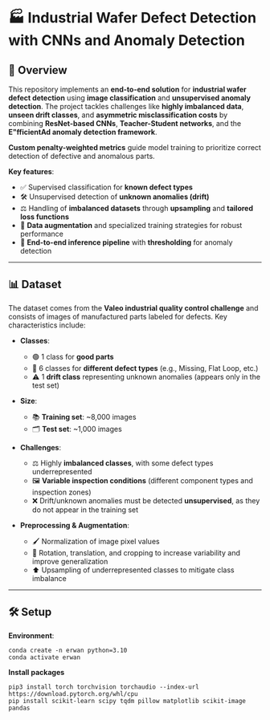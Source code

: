 # 🏭 Industrial Wafer Defect Detection with CNNs and Anomaly Detection

## 📌 Overview

This repository implements an **end-to-end solution** for **industrial wafer defect detection** using **image classification** and **unsupervised anomaly detection**. The project tackles challenges like **highly imbalanced data**, **unseen drift classes**, and **asymmetric misclassification costs** by combining **ResNet-based CNNs**, **Teacher-Student networks**, and the **E"fficientAd anomaly detection framework**. 

**Custom penalty-weighted metrics** guide model training to prioritize correct detection of defective and anomalous parts.

**Key features**:  
- ✅ Supervised classification for **known defect types**  
- 🛠️ Unsupervised detection of **unknown anomalies (drift)**  
- ⚖️ Handling of **imbalanced datasets** through **upsampling** and **tailored loss functions**  
- 🎨 **Data augmentation** and specialized training strategies for robust performance  
- 🚀 **End-to-end inference pipeline** with **thresholding** for anomaly detection

---

## 📊 Dataset

The dataset comes from the **Valeo industrial quality control challenge** and consists of images of manufactured parts labeled for defects. Key characteristics include:

- **Classes**:
  - 🟢 1 class for **good parts**  
  - 🔴 6 classes for **different defect types** (e.g., Missing, Flat Loop, etc.)  
  - ⚠️ 1 **drift class** representing unknown anomalies (appears only in the test set)

- **Size**:
  - 📚 **Training set**: ~8,000 images  
  - 🗂️ **Test set**: ~1,000 images

- **Challenges**:
  - ⚖️ Highly **imbalanced classes**, with some defect types underrepresented  
  - 🖼️ **Variable inspection conditions** (different component types and inspection zones)  
  - ❌ Drift/unknown anomalies must be detected **unsupervised**, as they do not appear in the training set

- **Preprocessing & Augmentation**:
  - 🖌️ Normalization of image pixel values  
  - 🔄 Rotation, translation, and cropping to increase variability and improve generalization  
  - ⬆️ Upsampling of underrepresented classes to mitigate class imbalance

---

## 🛠️ Setup

**Environment**:

```console
conda create -n erwan python=3.10
conda activate erwan
```

**Install packages**

```console
pip3 install torch torchvision torchaudio --index-url https://download.pytorch.org/whl/cpu
pip install scikit-learn scipy tqdm pillow matplotlib scikit-image pandas
```






